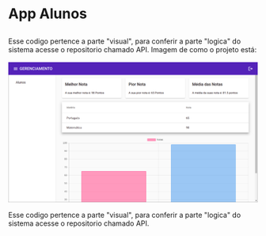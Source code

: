 # App Alunos
##
Esse codigo pertence a parte "visual", para conferir a parte "logica" do sistema acesse o repositorio chamado API.
Imagem de como o projeto está:
<br>
<br>
<img src="src/assets/images/app.png"/>

Esse codigo pertence a parte "visual", para conferir a parte "logica" do sistema acesse o repositorio chamado API.


